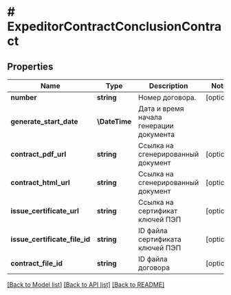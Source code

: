 # # ExpeditorContractConclusionContract

## Properties

Name | Type | Description | Notes
------------ | ------------- | ------------- | -------------
**number** | **string** | Номер договора. | [optional]
**generate_start_date** | **\DateTime** | Дата и время начала генерации документа |
**contract_pdf_url** | **string** | Ссылка на сгенерированный документ | [optional]
**contract_html_url** | **string** | Ссылка на сгенерированный документ | [optional]
**issue_certificate_url** | **string** | Ссылка на сертификат ключей ПЭП | [optional]
**issue_certificate_file_id** | **string** | ID файла сертификата ключей ПЭП | [optional]
**contract_file_id** | **string** | ID файла договора | [optional]

[[Back to Model list]](../../README.md#models) [[Back to API list]](../../README.md#endpoints) [[Back to README]](../../README.md)
